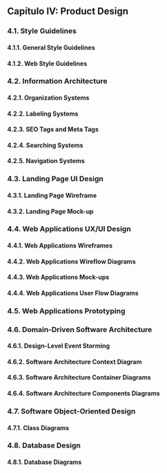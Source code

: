<h2 id="productDesign">Capítulo IV: Product Design</h2>

<h3 id="styleGuidelines">4.1. Style Guidelines</h3>
<h4 id="generalStyleGuidelines">4.1.1. General Style Guidelines</h4>
<h4 id="webStyleGuidelines">4.1.2. Web Style Guidelines</h4>

<h3 id="infoArchitecture">4.2. Information Architecture</h3>
<h4 id="orgSystem">4.2.1. Organization Systems</h4>
<h4 id="labelSystem">4.2.2. Labeling Systems</h4>
<h4 id="seoTags">4.2.3. SEO Tags and Meta Tags</h4>
<h4 id="searchSystem">4.2.4. Searching Systems</h4>
<h4 id="navigationSystem">4.2.5. Navigation Systems</h4>

<h3 id="landingDesign">4.3. Landing Page UI Design</h3>
<h4 id="landingWireframe">4.3.1. Landing Page Wireframe</h4>
<h4 id="landingMockUp">4.3.2. Landing Page Mock-up</h4>

<h3 id="webAppDesign">4.4. Web Applications UX/UI Design</h3>
<h4 id="webAppWireframes">4.4.1. Web Applications Wireframes</h4>
<h4 id="webAppWireflow">4.4.2. Web Applications Wireflow Diagrams</h4>
<h4 id="webAppMockups">4.4.3. Web Applications Mock-ups</h4>
<h4 id="webAppUserFlow">4.4.4. Web Applications User Flow Diagrams</h4>

<h3 id="webAppPrototyping">4.5. Web Applications Prototyping</h3>

<h3 id="DDD">4.6. Domain-Driven Software Architecture</h3>
<h4 id="designEventStorming">4.6.1. Design-Level Event Storming</h4>
<h4 id="contextDiagram">4.6.2. Software Architecture Context Diagram</h4>
<h4 id="containerDiagram">4.6.3. Software Architecture Container Diagrams</h4>
<h4 id="componentDiagram">4.6.4. Software Architecture Components Diagrams</h4>

<h3 id="softwareObjectOrientedDesign">4.7. Software Object-Oriented Design</h3>
<h4 id="classDiagram">4.7.1. Class Diagrams</h4>

<h3 id="dbDesign">4.8. Database Design</h3>
<h4 id="dbDiagram">4.8.1. Database Diagrams</h4>